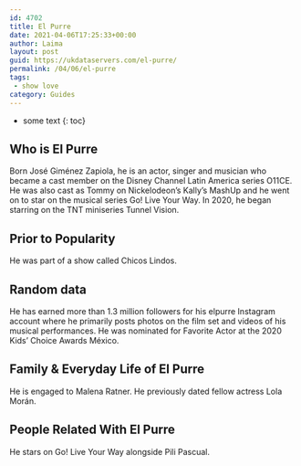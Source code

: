```yaml
---
id: 4702
title: El Purre
date: 2021-04-06T17:25:33+00:00
author: Laima
layout: post
guid: https://ukdataservers.com/el-purre/
permalink: /04/06/el-purre
tags:
 - show love
category: Guides
---
```


* some text
{: toc}


## Who is El Purre
                  
                  
                  
Born José Giménez Zapiola, he is an actor, singer and musician who became a cast member on the Disney Channel Latin America series O11CE. He was also cast as Tommy on Nickelodeon&#8217;s Kally&#8217;s MashUp and he went on to star on the musical series Go! Live Your Way. In 2020, he began starring on the TNT miniseries Tunnel Vision. 
                  
              
            
              
            
                
                
                
## Prior to Popularity
                  
                  
                  
He was part of a show called Chicos Lindos.
                  
              
            
              
            
                
                
                
## Random data
                  
                  
                  
He has earned more than 1.3 million followers for his elpurre Instagram account where he primarily posts photos on the film set and videos of his musical performances. He was nominated for Favorite Actor at the 2020 Kids&#8217; Choice Awards México. 
                  
              
            
              
            
                
                
                
## Family & Everyday Life of El Purre
                  
                  
                  
He is engaged to Malena Ratner. He previously dated fellow actress Lola Morán. 
                  
              
            
              
            
                
                
                
## People Related With El Purre
                  
                  
                  
He stars on Go! Live Your Way alongside Pili Pascual.
                  
              
            
              
            
                
              
            
              
              
            
            
              
            
          
          
          